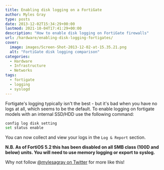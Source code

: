 ```yaml
---
title: Enabling disk logging on a FortiGate
author: Myles Gray
type: posts
date: 2013-12-02T15:34:29+00:00
lastmod: 2021-10-04T17:41:29+00:00
description: "How to enable disk logging on FortiGate firewalls"
url: /hardware/enabling-disk-logging-fortigates/
cover:
  image: images/Screen-Shot-2013-12-02-at-15.35.21.png
  alt: "FortiGate disk logging comparison"
categories:
  - Hardware
  - Infrastructure
  - Networks
tags:
  - fortigate
  - logging
  - syslogd
---
```


Fortigate's logging typically isn't the best - but it's bad when you have no logs at all, which seems to be the default. To enable logging on fortigate models with an internal SSD/HDD use the following command:

```sh
config log disk setting
set status enable
```

You can now collect and view your logs in the `Log & Report` section.

**N.B. As of FortiOS 5.2 this has been disabled on all SMB class (100D and below) units. You will need to use memory logging or export to syslog.**

Why not follow [@mylesagray on Twitter][1] for more like this!

 [1]: https://twitter.com/mylesagray